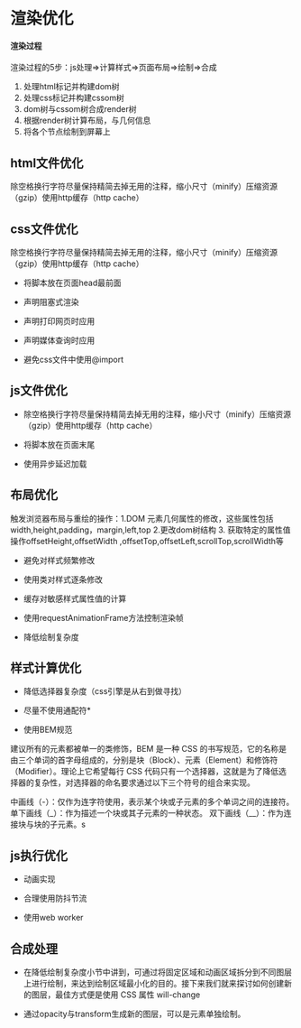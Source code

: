 # 渲染优化

#### 渲染过程

渲染过程的5步：js处理=>计算样式=>页面布局=>绘制=>合成

1. 处理html标记并构建dom树
2. 处理css标记并构建cssom树
3. dom树与cssom树合成render树
4. 根据render树计算布局，与几何信息
5. 将各个节点绘制到屏幕上

## html文件优化

除空格换行字符尽量保持精简去掉无用的注释，缩小尺寸（minify）压缩资源（gzip）使用http缓存（http cache）

## css文件优化

除空格换行字符尽量保持精简去掉无用的注释，缩小尺寸（minify）压缩资源（gzip）使用http缓存（http cache）

- 将脚本放在页面head最前面

- 声明阻塞式渲染

- 声明打印网页时应用

- 声明媒体查询时应用

- 避免css文件中使用@import

## js文件优化

- 除空格换行字符尽量保持精简去掉无用的注释，缩小尺寸（minify）压缩资源（gzip）使用http缓存（http cache）

- 将脚本放在页面末尾

- 使用异步延迟加载

## 布局优化

触发浏览器布局与重绘的操作：1.DOM 元素几何属性的修改，这些属性包括
width,height,padding，margin,left,top 2.更改dom树结构 3. 获取特定的属性值操作offsetHeight,offsetWidth
,offsetTop,offsetLeft,scrollTop,scrollWidth等

- 避免对样式频繁修改

- 使用类对样式逐条修改

- 缓存对敏感样式属性值的计算

- 使用requestAnimationFrame方法控制渲染帧

- 降低绘制复杂度

## 样式计算优化

- 降低选择器复杂度（css引擎是从右到做寻找）

- 尽量不使用通配符*

- 使用BEM规范

建议所有的元素都被单一的类修饰，BEM 是一种 CSS 的书写规范，它的名称是由三个单词的首字母组成的，分别是块（Block）、元素（Element）和修饰符（Modifier）。理论上它希望每行 CSS 代码只有一个选择器，这就是为了降低选择器的复杂性，对选择器的命名要求通过以下三个符号的组合来实现。

中画线（-）：仅作为连字符使用，表示某个块或子元素的多个单词之间的连接符。
单下画线（_）：作为描述一个块或其子元素的一种状态。
双下画线（__）：作为连接块与块的子元素。s

## js执行优化

- 动画实现

- 合理使用防抖节流

- 使用web worker

## 合成处理

- 在降低绘制复杂度小节中讲到，可通过将固定区域和动画区域拆分到不同图层上进行绘制，来达到绘制区域最小化的目的。接下来我们就来探讨如何创建新的图层，最佳方式便是使用 CSS 属性 will-change

- 通过opacity与transform生成新的图层，可以是元素单独绘制。

